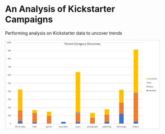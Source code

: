 # An Analysis of Kickstarter Campaigns
Performing analysis on Kickstarter data to uncover trends

![Bar Graph Image](Picture1.png)

